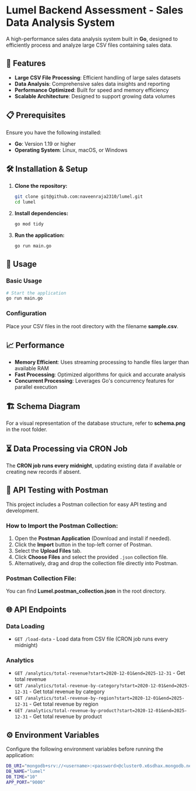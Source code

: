 # **Lumel Backend Assessment - Sales Data Analysis System**  

A high-performance sales data analysis system built in **Go**, designed to efficiently process and analyze large CSV files containing sales data.  

## 🚀 **Features**  

- **Large CSV File Processing**: Efficient handling of large sales datasets  
- **Data Analysis**: Comprehensive sales data insights and reporting  
- **Performance Optimized**: Built for speed and memory efficiency  
- **Scalable Architecture**: Designed to support growing data volumes  



## 📋 **Prerequisites**  

Ensure you have the following installed:  

- **Go**: Version 1.19 or higher  
- **Operating System**: Linux, macOS, or Windows  



## 🛠️ **Installation & Setup**  

1. **Clone the repository:**  
   ```bash
   git clone git@github.com:naveenraja2310/lumel.git
   cd lumel
   ```

2. **Install dependencies:**  
   ```bash
   go mod tidy
   ```

3. **Run the application:**  
   ```bash
   go run main.go
   ```



## 🔧 **Usage**  

### **Basic Usage**  
```bash
# Start the application
go run main.go
```

### **Configuration**  
Place your CSV files in the root directory with the filename **sample.csv**.  



## 📈 **Performance**  

- **Memory Efficient**: Uses streaming processing to handle files larger than available RAM  
- **Fast Processing**: Optimized algorithms for quick and accurate analysis  
- **Concurrent Processing**: Leverages Go's concurrency features for parallel execution  

## 🏗️ **Schema Diagram**  
For a visual representation of the database structure, refer to **schema.png** in the root folder.

## ⏳ **Data Processing via CRON Job**  
The **CRON job runs every midnight**, updating existing data if available or creating new records if absent.  

## 🧪 **API Testing with Postman**  

This project includes a Postman collection for easy API testing and development.  

### **How to Import the Postman Collection:**  

1. Open the **Postman Application** (Download and install if needed).  
2. Click the **Import** button in the top-left corner of Postman.  
3. Select the **Upload Files** tab.  
4. Click **Choose Files** and select the provided `.json` collection file.  
5. Alternatively, drag and drop the collection file directly into Postman.  

### **Postman Collection File:**  
You can find **Lumel.postman_collection.json** in the root directory.  



## 🌐 **API Endpoints**  

### **Data Loading**  
- `GET /load-data` - Load data from CSV file (CRON job runs every midnight)  

### **Analytics**  
- `GET /analytics/total-revenue?start=2020-12-01&end=2025-12-31` - Get total revenue  
- `GET /analytics/total-revenue-by-category?start=2020-12-01&end=2025-12-31` - Get total revenue by category  
- `GET /analytics/total-revenue-by-region?start=2020-12-01&end=2025-12-31` - Get total revenue by region  
- `GET /analytics/total-revenue-by-product?start=2020-12-01&end=2025-12-31` - Get total revenue by product  



## ⚙️ **Environment Variables**  

Configure the following environment variables before running the application:  

```bash
DB_URI="mongodb+srv://<username>:<password>@cluster0.x6sdhax.mongodb.net/"
DB_NAME="lumel"
DB_TIME="10"
APP_PORT="9000"
```

